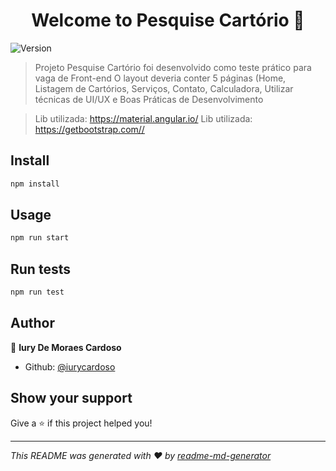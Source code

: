<h1 align="center">Welcome to Pesquise Cartório 👋</h1>
<p>
  <img alt="Version" src="https://img.shields.io/badge/version-1.0.0-blue.svg?cacheSeconds=2592000" />
</p>

> Projeto Pesquise Cartório foi desenvolvido como teste prático para vaga de Front-end 
> O layout deveria conter 5 páginas (Home, Listagem de Cartórios, Serviços, Contato, Calculadora, Utilizar técnicas de UI/UX e Boas Práticas de Desenvolvimento

> Lib utilizada: https://material.angular.io/
> Lib utilizada: https://getbootstrap.com//
>

## Install

```sh
npm install
```

## Usage

```sh
npm run start
```

## Run tests

```sh
npm run test
```

## Author

👤 **Iury De Moraes Cardoso**

* Github: [@iurycardoso](https://github.com/iurycardoso)

## Show your support

Give a ⭐️ if this project helped you!

***
_This README was generated with ❤️ by [readme-md-generator](https://github.com/kefranabg/readme-md-generator)_
